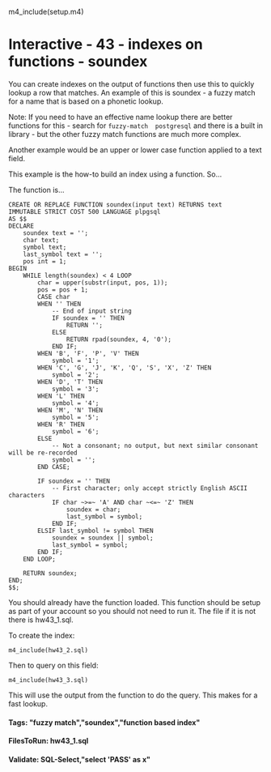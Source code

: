 
m4_include(setup.m4)

# Interactive - 43 - indexes on functions - soundex 

You can create indexes on the output of functions then use this
to quickly lookup a row that matches.  An example of this is
soundex - a fuzzy match for a name that is based on a phonetic
lookup.

Note: If you need to have an effective name lookup there are
better functions for this - search for `fuzzy-match  postgresql`
and there is a built in library - but the other fuzzy match
functions are much more complex.

Another example would be an upper or lower case function 
applied to a text field.

This example is the how-to build an index using a function.
So...

The function is...


```
CREATE OR REPLACE FUNCTION soundex(input text) RETURNS text
IMMUTABLE STRICT COST 500 LANGUAGE plpgsql
AS $$
DECLARE
	soundex text = '';
	char text;
	symbol text;
	last_symbol text = '';
	pos int = 1;
BEGIN
	WHILE length(soundex) < 4 LOOP
		char = upper(substr(input, pos, 1));
		pos = pos + 1;
		CASE char
		WHEN '' THEN
			-- End of input string
			IF soundex = '' THEN
				RETURN '';
			ELSE
				RETURN rpad(soundex, 4, '0');
			END IF;
		WHEN 'B', 'F', 'P', 'V' THEN
			symbol = '1';
		WHEN 'C', 'G', 'J', 'K', 'Q', 'S', 'X', 'Z' THEN
			symbol = '2';
		WHEN 'D', 'T' THEN
			symbol = '3';
		WHEN 'L' THEN
			symbol = '4';
		WHEN 'M', 'N' THEN
			symbol = '5';
		WHEN 'R' THEN
			symbol = '6';
		ELSE
			-- Not a consonant; no output, but next similar consonant will be re-recorded
			symbol = '';
		END CASE;

		IF soundex = '' THEN
			-- First character; only accept strictly English ASCII characters
			IF char ~>=~ 'A' AND char ~<=~ 'Z' THEN
				soundex = char;
				last_symbol = symbol;
			END IF;
		ELSIF last_symbol != symbol THEN
			soundex = soundex || symbol;
			last_symbol = symbol;
		END IF;
	END LOOP;

	RETURN soundex;
END;
$$;
```

You should already have the function loaded.  This function should be setup as part of your account
so you should not need to run it.  The file if it is not there is hw43_1.sql.

To create the index:

```
m4_include(hw43_2.sql)
```

Then to query on this field:


```
m4_include(hw43_3.sql)
```

This will use the output from the function to do the query.  This makes for a fast lookup.


#### Tags: "fuzzy match","soundex","function based index"

#### FilesToRun: hw43_1.sql

#### Validate: SQL-Select,"select 'PASS' as x"

